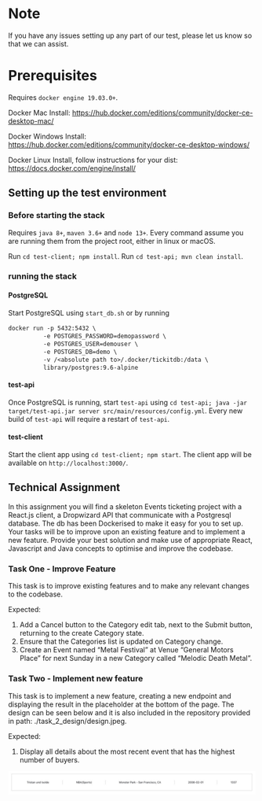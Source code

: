 # Note

If you have any issues setting up any part of our test, please let us know so that we can assist.

# Prerequisites

Requires `docker engine 19.03.0+`.

Docker Mac Install: https://hub.docker.com/editions/community/docker-ce-desktop-mac/

Docker Windows Install: https://hub.docker.com/editions/community/docker-ce-desktop-windows/

Docker Linux Install, follow instructions for your dist: https://docs.docker.com/engine/install/

## Setting up the test environment

### Before starting the stack

Requires `java 8+`, `maven 3.6+` and `node 13+`.
Every command assume you are running them from the project root, either in linux or macOS.

Run `cd test-client; npm install`.
Run `cd test-api; mvn clean install`.

### running the stack

#### PostgreSQL

Start PostgreSQL using `start_db.sh` or by running
```shell script
docker run -p 5432:5432 \
          -e POSTGRES_PASSWORD=demopassword \
          -e POSTGRES_USER=demouser \
          -e POSTGRES_DB=demo \
          -v /<absolute path to>/.docker/tickitdb:/data \
          library/postgres:9.6-alpine
```

#### test-api

Once PostgreSQL is running, start `test-api` using `cd test-api; java -jar target/test-api.jar server src/main/resources/config.yml`.
Every new build of `test-api` will require a restart of `test-api`.

#### test-client

Start the client app using `cd test-client; npm start`.
The client app will be available on `http://localhost:3000/`.

## Technical Assignment

In this assignment you will find a skeleton Events ticketing project with a React.js client, a Dropwizard API that communicate with a Postgresql database. 
The db has been Dockerised to make it easy for you to set up.
Your tasks will be to improve upon an existing feature and to implement a new feature.
Provide your best solution and make use of appropriate React, Javascript and Java concepts to optimise and improve the codebase.

### Task One - Improve Feature

This task is to improve existing features and to make any relevant changes to the codebase.

Expected:


1. Add a Cancel button to the Category edit tab, next to the Submit button, returning to the create Category state.
2. Ensure that the Categories list is updated on Category change.
3. Create an Event named “Metal Festival” at Venue “General Motors Place” for next Sunday in a new Category called “Melodic Death Metal”.

### Task Two - Implement new feature

This task is to implement a new feature, creating a new endpoint and displaying the result in the placeholder at the bottom of the page. 
The design can be seen below and it is also included in the repository provided in path: ./task_2_design/design.jpeg.

Expected:

1. Display all details about the most recent event that has the highest number of buyers.

![](task_2_design/design.jpeg)
